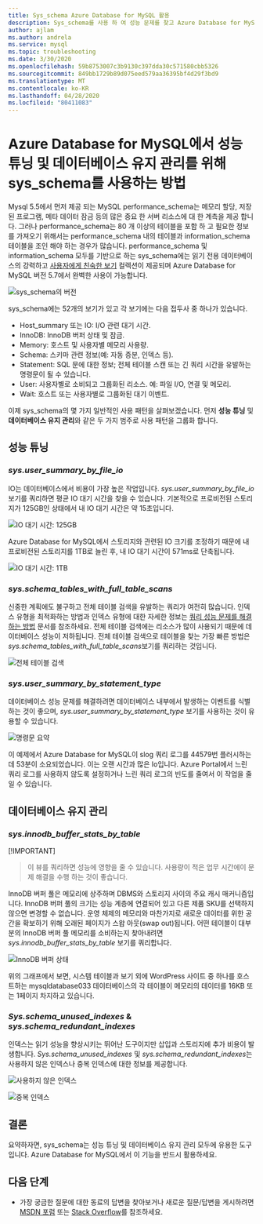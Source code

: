 ```yaml
---
title: Sys_schema Azure Database for MySQL 활용
description: Sys_schema를 사용 하 여 성능 문제를 찾고 Azure Database for MySQL에서 데이터베이스를 유지 관리 하는 방법을 알아봅니다.
author: ajlam
ms.author: andrela
ms.service: mysql
ms.topic: troubleshooting
ms.date: 3/30/2020
ms.openlocfilehash: 59b8753007c3b9130c397dda30c571580cbb5326
ms.sourcegitcommit: 849bb1729b89d075eed579aa36395bf4d29f3bd9
ms.translationtype: MT
ms.contentlocale: ko-KR
ms.lasthandoff: 04/28/2020
ms.locfileid: "80411083"
---
```

# <a name="how-to-use-sys_schema-for-performance-tuning-and-database-maintenance-in-azure-database-for-mysql"></a>Azure Database for MySQL에서 성능 튜닝 및 데이터베이스 유지 관리를 위해 sys_schema를 사용하는 방법

Mysql 5.5에서 먼저 제공 되는 MySQL performance_schema는 메모리 할당, 저장 된 프로그램, 메타 데이터 잠금 등의 많은 중요 한 서버 리소스에 대 한 계측을 제공 합니다. 그러나 performance_schema는 80 개 이상의 테이블을 포함 하 고 필요한 정보를 가져오기 위해서는 performance_schema 내의 테이블과 information_schema 테이블을 조인 해야 하는 경우가 많습니다. performance_schema 및 information_schema 모두를 기반으로 하는 sys_schema에는 읽기 전용 데이터베이스의 강력하고 [사용자에게 친숙한 보기](https://dev.mysql.com/doc/refman/5.7/en/sys-schema-views.html) 컬렉션이 제공되며 Azure Database for MySQL 버전 5.7에서 완벽한 사용이 가능합니다.

![sys_schema의 버전](./media/howto-troubleshoot-sys-schema/sys-schema-views.png)

sys_schema에는 52개의 보기가 있고 각 보기에는 다음 접두사 중 하나가 있습니다.

- Host_summary 또는 IO: I/O 관련 대기 시간.
- InnoDB: InnoDB 버퍼 상태 및 잠금.
- Memory: 호스트 및 사용자별 메모리 사용량.
- Schema: 스키마 관련 정보(예: 자동 증분, 인덱스 등).
- Statement: SQL 문에 대한 정보; 전체 테이블 스캔 또는 긴 쿼리 시간을 유발하는 명령문이 될 수 있습니다.
- User: 사용자별로 소비되고 그룹화된 리소스. 예: 파일 I/O, 연결 및 메모리.
- Wait: 호스트 또는 사용자별로 그룹화된 대기 이벤트.

이제 sys_schema의 몇 가지 일반적인 사용 패턴을 살펴보겠습니다. 먼저 **성능 튜닝** 및 **데이터베이스 유지 관리**와 같은 두 가지 범주로 사용 패턴을 그룹화 합니다.

## <a name="performance-tuning"></a>성능 튜닝

### <a name="sysuser_summary_by_file_io"></a>*sys.user_summary_by_file_io*

IO는 데이터베이스에서 비용이 가장 높은 작업입니다. *sys.user_summary_by_file_io* 보기를 쿼리하면 평균 IO 대기 시간을 찾을 수 있습니다. 기본적으로 프로비전된 스토리지가 125GB인 상태에서 내 IO 대기 시간은 약 15초입니다.

![IO 대기 시간: 125GB](./media/howto-troubleshoot-sys-schema/io-latency-125GB.png)

Azure Database for MySQL에서 스토리지와 관련된 IO 크기를 조정하기 때문에 내 프로비전된 스토리지를 1TB로 늘린 후, 내 IO 대기 시간이 571ms로 단축됩니다.

![IO 대기 시간: 1TB](./media/howto-troubleshoot-sys-schema/io-latency-1TB.png)

### <a name="sysschema_tables_with_full_table_scans"></a>*sys.schema_tables_with_full_table_scans*

신중한 계획에도 불구하고 전체 테이블 검색을 유발하는 쿼리가 여전히 많습니다. 인덱스 유형을 최적화하는 방법과 인덱스 유형에 대한 자세한 정보는 [쿼리 성능 문제를 해결하는 방법](./howto-troubleshoot-query-performance.md) 문서를 참조하세요. 전체 테이블 검색에는 리소스가 많이 사용되기 때문에 데이터베이스 성능이 저하됩니다. 전체 테이블 검색으로 테이블을 찾는 가장 빠른 방법은 *sys.schema_tables_with_full_table_scans*보기를 쿼리하는 것입니다.

![전체 테이블 검색](./media/howto-troubleshoot-sys-schema/full-table-scans.png)

### <a name="sysuser_summary_by_statement_type"></a>*sys.user_summary_by_statement_type*

데이터베이스 성능 문제를 해결하려면 데이터베이스 내부에서 발생하는 이벤트를 식별하는 것이 좋으며, *sys.user_summary_by_statement_type* 보기를 사용하는 것이 유용할 수 있습니다.

![명령문 요약](./media/howto-troubleshoot-sys-schema/summary-by-statement.png)

이 예제에서 Azure Database for MySQL이 slog 쿼리 로그를 44579번 플러시하는 데 53분이 소요되었습니다. 이는 오랜 시간과 많은 Io입니다. Azure Portal에서 느린 쿼리 로그를 사용하지 않도록 설정하거나 느린 쿼리 로그의 빈도를 줄여서 이 작업을 줄일 수 있습니다.

## <a name="database-maintenance"></a>데이터베이스 유지 관리

### <a name="sysinnodb_buffer_stats_by_table"></a>*sys.innodb_buffer_stats_by_table*

[!IMPORTANT]
> 이 뷰를 쿼리하면 성능에 영향을 줄 수 있습니다. 사용량이 적은 업무 시간에이 문제 해결을 수행 하는 것이 좋습니다.

InnoDB 버퍼 풀은 메모리에 상주하며 DBMS와 스토리지 사이의 주요 캐시 매커니즘입니다. InnoDB 버퍼 풀의 크기는 성능 계층에 연결되어 있고 다른 제품 SKU를 선택하지 않으면 변경할 수 없습니다. 운영 체제의 메모리와 마찬가지로 새로운 데이터를 위한 공간을 확보하기 위해 오래된 페이지가 스왑 아웃(swap out)됩니다. 어떤 테이블이 대부분의 InnoDB 버퍼 풀 메모리를 소비하는지 찾아내려면 *sys.innodb_buffer_stats_by_table* 보기를 쿼리합니다.

![InnoDB 버퍼 상태](./media/howto-troubleshoot-sys-schema/innodb-buffer-status.png)

위의 그래프에서 보면, 시스템 테이블과 보기 외에 WordPress 사이트 중 하나를 호스트하는 mysqldatabase033 데이터베이스의 각 테이블이 메모리의 데이터를 16KB 또는 1페이지 차지하고 있습니다.

### <a name="sysschema_unused_indexes--sysschema_redundant_indexes"></a>*Sys.schema_unused_indexes* & *sys.schema_redundant_indexes*

인덱스는 읽기 성능을 향상시키는 뛰어난 도구이지만 삽입과 스토리지에 추가 비용이 발생합니다. *Sys.schema_unused_indexes* 및 *sys.schema_redundant_indexes*는 사용하지 않은 인덱스나 중복 인덱스에 대한 정보를 제공합니다.

![사용하지 않은 인덱스](./media/howto-troubleshoot-sys-schema/unused-indexes.png)

![중복 인덱스](./media/howto-troubleshoot-sys-schema/redundant-indexes.png)

## <a name="conclusion"></a>결론

요약하자면, sys_schema는 성능 튜닝 및 데이터베이스 유지 관리 모두에 유용한 도구입니다. Azure Database for MySQL에서 이 기능을 반드시 활용하세요. 

## <a name="next-steps"></a>다음 단계
- 가장 궁금한 질문에 대한 동료의 답변을 찾아보거나 새로운 질문/답변을 게시하려면 [MSDN 포럼](https://social.msdn.microsoft.com/forums/security/en-US/home?forum=AzureDatabaseforMySQL) 또는 [Stack Overflow](https://stackoverflow.com/questions/tagged/azure-database-mysql)를 참조하세요.
